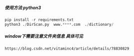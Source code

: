 ##### 使用方法 python3

```python
pip install -r requirements.txt
python3 ./DirScan.py  www.****.com  ./dictionary/
```

##### window下需要注意文件夹信息 具体可见
```
https://blog.csdn.net/vitaminc4/article/details/78830829
```



